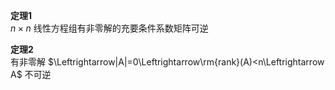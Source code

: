 **定理1**  
$n\times n$ 线性方程组有非零解的充要条件系数矩阵可逆  
  
**定理2**  
有非零解 $\Leftrightarrow|A|=0\Leftrightarrow\rm{rank}(A)<n\Leftrightarrow A$ 不可逆  
  

